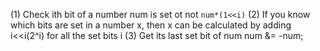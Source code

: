 (1) Check ith bit of a number num is set ot not `num*(1<<i)`
(2) If you know which bits are set in a number x, then x can be calculated by adding i<<i(2^i) for all the set bits i
(3) Get its last set bit of num
num &= -num;
